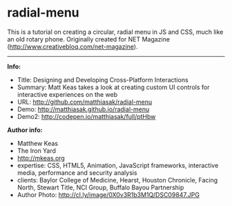 radial-menu
===========

This is a tutorial on creating a circular, radial menu in JS and CSS, much like an old rotary phone. Originally created for NET Magazine (http://www.creativebloq.com/net-magazine).

---

**Info:**

- Title: Designing and Developing Cross-Platform Interactions
- Summary: Matt Keas takes a look at creating custom UI controls for interactive experiences on the web
- URL: http://github.com/matthiasak/radial-menu
- Demo: http://matthiasak.github.io/radial-menu
- Demo2: http://codepen.io/matthiasak/full/ptHbw

**Author info:**

- Matthew Keas
- The Iron Yard
- http://mkeas.org
- expertise: CSS, HTML5, Animation, JavaScript frameworks, interactive media, performance and security analysis
- clients: Baylor College of Medicine, Hearst, Houston Chronicle, Facing North, Stewart Title, NCI Group, Buffalo Bayou Partnership
- Author Photo: http://cl.ly/image/0X0v3R1b3M1Q/DSC09847.JPG
